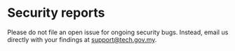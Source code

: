 # Security reports

Please do not file an open issue for ongoing security bugs. Instead, email us directly with your findings at support@tech.gov.my.
